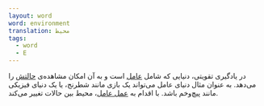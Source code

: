 ```yaml
---
layout: word
word: environment
translation: محیط
tags:
  - word
  - E
---
```

در یادگیری تقویتی، دنیایی که شامل [عامل](/A/agent/) است و به آن امکان مشاهده‌ی [حالتش](/S/state/) را می‌دهد. به عنوان مثال دنیای عامل می‌تواند یک بازی مانند شطرنج، یا یک دنیای فیزیکی مانند پیچ‌و‌خم باشد. با اقدام به [عمل عامل](/A/action/)، محیط بین حالات تغییر می‌کند.